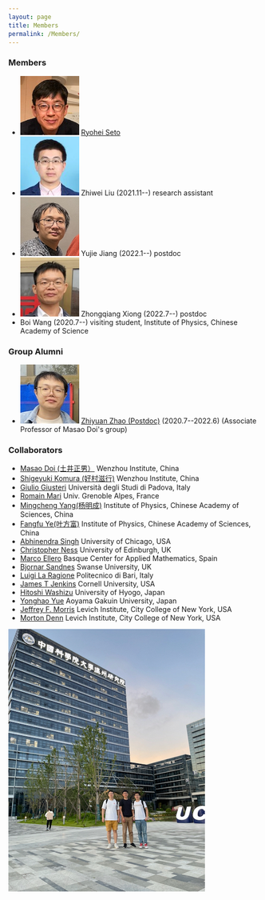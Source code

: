 ```yaml
---
layout: page
title: Members
permalink: /Members/
---
```


### Members

- ![Seto](/assets/img/Seto2.jpeg) [Ryohei Seto](myprofile.md) 
- ![Zhiwei](/assets/img/Zhiwei.jpeg) Zhiwei Liu (2021.11--) research assistant   
- ![Yujie](/assets/img/Yujie.jpeg) Yujie Jiang (2022.1--) postdoc 
- ![Zhongqiang](/assets/img/Zhongqiang.jpeg) Zhongqiang Xiong (2022.7--) postdoc
- Boi Wang (2020.7--) visiting student, Institute of Physics, Chinese Academy of Science

### Group Alumni

- ![Zhiyuan](/assets/img/Zhiyuan.jpeg) [Zhiyuan Zhao (Postdoc)](https://www.researchgate.net/profile/Zhiyuan_Zhao11) (2020.7--2022.6) (Associate Professor of Masao Doi's group)

### Collaborators

- [Masao Doi (土井正男）](http://mdoi.jp/index_E.html) Wenzhou Institute, China
- [Shigeyuki Komura (好村滋行)](http://biosoft.world.coocan.jp) Wenzhou Institute, China
- [Giulio Giusteri](https://www.math.unipd.it/~giusteri/) Università degli Studi di Padova, Italy
- [Romain Mari](http://rmari.github.io) Univ. Grenoble Alpes, France
- [Mingcheng Yang(杨明成)](http://www.iop.cas.cn/rcjy/zgjgwry/?id=2023) Institute of Physics, Chinese Academy of Sciences, China
- [Fangfu Ye(叶方富)](http://www.iop.cas.cn/rcjy/zgjgwry/?id=2022) Institute of Physics, Chinese Academy of Sciences, China
- [Abhinendra Singh](https://scholar.google.com/citations?user=M2IMz3QAAAAJ&hl=nl) University of Chicago, USA
- [Christopher Ness](https://christopherjness.github.io) University of Edinburgh, UK
- [Marco Ellero](http://www.bcamath.org/en/people/mellero) Basque Center for Applied Mathematics, Spain
- [Bjornar Sandnes](https://www.swansea.ac.uk/staff/b.sandnes) Swanse University, UK
- [Luigi La Ragione](https://scholar.google.com/citations?user=YiG-vvwAAAAJ&hl=en) Politecnico di Bari, Italy
- [James T Jenkins](https://www.cee.cornell.edu/faculty-directory/james-t-jenkins) Cornell University, USA
- [Hitoshi Washizu](http://washizu.org/lab/index-e.html) University of Hyogo, Japan
- [Yonghao Yue](http://mns.k.u-tokyo.ac.jp/~yonghao/) Aoyama Gakuin University, Japan
- [Jeffrey F. Morris](http://www-levich.engr.ccny.cuny.edu/~jmorris/index.html) Levich Institute, City College of New York, USA
- [Morton Denn](http://www-levich.engr.ccny.cuny.edu/mdcv.htm) Levich Institute, City College of New York, USA

![group photo2](/assets/img/group_photo2.jpeg)

